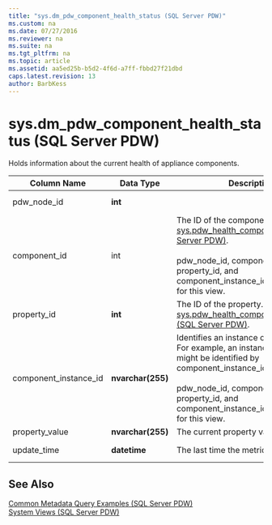 ```yaml
---
title: "sys.dm_pdw_component_health_status (SQL Server PDW)"
ms.custom: na
ms.date: 07/27/2016
ms.reviewer: na
ms.suite: na
ms.tgt_pltfrm: na
ms.topic: article
ms.assetid: aa5ed25b-b5d2-4f6d-a7ff-fbbd27f21dbd
caps.latest.revision: 13
author: BarbKess
---
```

# sys.dm_pdw_component_health_status (SQL Server PDW)
Holds information about the current health of appliance components.  
  
|Column Name|Data Type|Description|Range|  
|---------------|-------------|---------------|---------|  
|pdw_node_id|**int**||Not NULL|  
|component_id|int|The ID of the component. See [sys.pdw_health_components &#40;SQL Server PDW&#41;](../../mpp/sqlpdw/sys-pdw-health-components-sql-server-pdw.md).<br /><br />pdw_node_id, component_id, property_id, and component_instance_id form the key for this view.|Not NULL|  
|property_id|**int**|The ID of the property. See [sys.pdw_health_component_properties &#40;SQL Server PDW&#41;](../../mpp/sqlpdw/sys-pdw-health-component-properties-sql-server-pdw.md).|NOT NULL|  
|component_instance_id|**nvarchar(255)**|Identifies an instance of a component. For example, an instance of a CPU might be identified by component_instance_id='CPU1'.<br /><br />pdw_node_id, component_id, property_id, and component_instance_id form the key for this view.|NOT NULL|  
|property_value|**nvarchar(255)**|The current property value.|NULL|  
|update_time|**datetime**|The last time the metric was updated.|NOT NULL|  
  
## See Also  
[Common Metadata Query Examples &#40;SQL Server PDW&#41;](../../mpp/sqlpdw/common-metadata-query-examples-sql-server-pdw.md)  
[System Views &#40;SQL Server PDW&#41;](../../mpp/sqlpdw/system-views-sql-server-pdw.md)  
  

